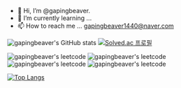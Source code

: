 - 👋 Hi, I’m @gapingbeaver.
- 🌱 I’m currently learning ...
- 📫 How to reach me ... gapingbeaver1440@naver.com

![gapingbeaver's GitHub stats](https://github-readme-stats.vercel.app/api?username=gapingbeaver&show_icons=true&theme=material-palenight)
[![Solved.ac
프로필](http://mazassumnida.wtf/api/v2/generate_badge?boj=hell_bent)](https://solved.ac/hell_bent)

![gapingbeaver's leetcode](https://badges.peiyuan.ch/leetcode/gapingbeaver/solved?difficulty=all)
![gapingbeaver's leetcode](https://badges.peiyuan.ch/leetcode/gapingbeaver/solved?difficulty=easy)
![gapingbeaver's leetcode](https://badges.peiyuan.ch/leetcode/gapingbeaver/solved?difficulty=medium)
![gapingbeaver's leetcode](https://badges.peiyuan.ch/leetcode/gapingbeaver/solved?difficulty=hard)

[![Top Langs](https://github-readme-stats.vercel.app/api/top-langs/?username=gapingbeaver&layout=compact&theme=material-palenight&langs_count=8)](https://github.com/anuraghazra/github-readme-stats)


<!---
gapingbeaver/gapingbeaver is a ✨ special ✨ repository because its `README.md` (this file) appears on your GitHub profile.
You can click the Preview link to take a look at your changes.
--->
